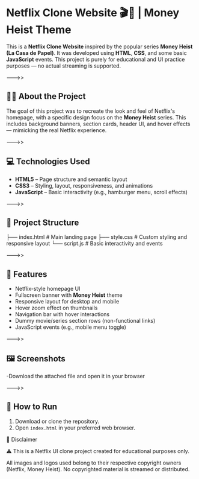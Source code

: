# Netflix Clone Website 🎬🍿 | Money Heist Theme

This is a **Netflix Clone Website** inspired by the popular series **Money Heist (La Casa de Papel)**. It was developed using **HTML**, **CSS**, and some basic **JavaScript** events. This project is purely for educational and UI practice purposes — no actual streaming is supported.

--->>

## 🧑‍💻 About the Project

The goal of this project was to recreate the look and feel of Netflix's homepage, with a specific design focus on the **Money Heist** series. This includes background banners, section cards, header UI, and hover effects — mimicking the real Netflix experience.

--->>

## 💻 Technologies Used

- **HTML5** – Page structure and semantic layout  
- **CSS3** – Styling, layout, responsiveness, and animations  
- **JavaScript** – Basic interactivity (e.g., hamburger menu, scroll effects)

--->>

## 📂 Project Structure

├── index.html # Main landing page
├── style.css # Custom styling and responsive layout
└── script.js # Basic interactivity and events

--->>

## 🌟 Features

- Netflix-style homepage UI
- Fullscreen banner with **Money Heist** theme
- Responsive layout for desktop and mobile
- Hover zoom effect on thumbnails
- Navigation bar with hover interactions
- Dummy movie/series section rows (non-functional links)
- JavaScript events (e.g., mobile menu toggle)

--->>

## 🖼️ Screenshots

-Download the attached file and open it in your browser

--->>

## 🚀 How to Run

1. Download or clone the repository.
2. Open `index.html` in your preferred web browser.

📌 Disclaimer

⚠️ This is a Netflix UI clone project created for educational purposes only.

All images and logos used belong to their respective copyright owners (Netflix, Money Heist).
No copyrighted material is streamed or distributed.
